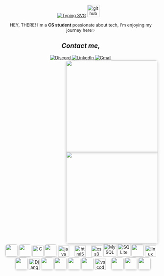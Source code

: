 <!-- Typing Animation -->


<!-- Typing Animation -->
<div align="center">

[![Typing SVG](https://readme-typing-svg.herokuapp.com?font=Fira+Code&pause=1000&color=8A2BE2&width=300&lines=Hi+There!+--->;Welcome+to+my+GitHub)](https://git.io/typing-svg)
  <img src="https://skillicons.dev/icons?i=github" height="40" alt="github logo"  />
  <img width="12" />

</div>

<p align="center">HEY, THERE! I'm a <strong>CS student</strong> possionate about tech, I'm enjoying my journey here✨</p>

<h2 align="center"><i>Contact me,</i></h2>
<div align="center">
  <!-- Instagram
  <a href="https://www.instagram.com/username" target="_blank" rel="noopener noreferrer">
    <img src="https://img.shields.io/badge/Instagram-E4405F?style=for-the-badge&logo=instagram&logoColor=white" alt="Instagram">
  </a> -->

  <!-- Discord -->
  <a href="https://discordapp.com/users/yourid" target="_blank" rel="noopener noreferrer">
    <img src="https://img.shields.io/badge/Discord-5865F2?style=for-the-badge&logo=discord&logoColor=white" alt="Discord">
  </a>

  <!-- LinkedIn -->
  <a href="https://www.linkedin.com/in/profile" target="_blank" rel="noopener noreferrer">
    <img src="https://img.shields.io/badge/LinkedIn-0A66C2?style=for-the-badge&logo=linkedin&logoColor=white" alt="LinkedIn">
  </a>

  <!-- Gmail -->
  <a href="mailto:your@gmail.com" target="_blank" rel="noopener noreferrer">
    <img src="https://img.shields.io/badge/Gmail-EA4335?style=for-the-badge&logo=gmail&logoColor=white" alt="Gmail">
  </a>
</div>

<div align="center" style="display: flex; flex-direction: column; align-items: flex-end; margin: 0; padding: 0; line-height: 0;">
<!-- Top Image -->
<img src="https://github.com/user-attachments/assets/2a172b8b-f388-43d9-93aa-1b9161cbecfa" 
     style="width: 300px; margin: 0; padding: 0; display: block; border-radius: 8px 8px 0 0; box-shadow: 0 2px 8px rgba(0,0,0,0.2);">
<!-- Bottom Image -->  
<img src="https://github.com/user-attachments/assets/8754b58c-e16b-4adc-96ab-c237e8189e64"
     style="width: 300px; margin: 0; padding: 0; display: block; border-radius: 0 0 8px 8px; box-shadow: 0 2px 8px rgba(0,0,0,0.2);">
</div>



<div align="center">
<!-- Programming Languages -->
<img src="https://img.shields.io/badge/-Python-3776AB?style=for-the-badge&logo=python&logoColor=white&logoWidth=30&labelColor=306998&color=FFD43B" style="box-shadow: 0 2px 5px rgba(0,0,0,0.2); border-radius: 6px; height: 40px">
<img src="https://img.shields.io/badge/-Django-092E20?style=for-the-badge&logo=django&logoColor=white&logoWidth=24&labelColor=0C4B33&color=white" style="box-shadow: 0 2px 5px rgba(0,0,0,0.2); border-radius: 6px; height: 40px">
<img src="https://cdn.jsdelivr.net/gh/devicons/devicon/icons/c/c-original.svg" width="36" title="C" alt="C"/> 
<img src="https://img.shields.io/badge/-Assembly-6E4C13?style=for-the-badge&logo=assemblyscript&logoColor=white&logoWidth=24" style="box-shadow: 0 2px 5px rgba(0,0,0,0.2); border-radius: 6px; height: 40px">
<img src="https://skillicons.dev/icons?i=java" height="36" alt="java logo"/>
<img width="10" />

<!-- Web Technologies -->
<img src="https://cdn.jsdelivr.net/gh/devicons/devicon/icons/html5/html5-original.svg" height="36" alt="html5 logo"/>
<img width="10" />
<img src="https://cdn.jsdelivr.net/gh/devicons/devicon/icons/css3/css3-original.svg" height="36" alt="css3 logo"/>

<!-- Databases -->
<img src="https://cdn.jsdelivr.net/gh/devicons/devicon/icons/mysql/mysql-original-wordmark.svg" width="42" title="MySQL" alt="MySQL"/>
<img src="https://cdn.jsdelivr.net/gh/devicons/devicon/icons/sqlite/sqlite-original-wordmark.svg" width="42" title="SQLite" alt="SQLite"/>

<!-- OS -->
<img src="https://img.shields.io/badge/-Kali_Linux-557C94?style=for-the-badge&logo=kalilinux&logoColor=white&logoWidth=24" style="box-shadow: 0 2px 5px rgba(0,0,0,0.2); border-radius: 6px; height: 40px">
<img src="https://img.shields.io/badge/Linux-FCC624?logo=linux&logoColor=black&style=for-the-badge" height="36" alt="linux logo"/>
<img width="10" />
<img src="https://img.shields.io/badge/-Windows-0078D6?style=for-the-badge&logo=windows&logoColor=white&logoWidth=24" style="box-shadow: 0 2px 5px rgba(0,0,0,0.2); border-radius: 6px; height: 40px">
<img src="https://cdn.jsdelivr.net/gh/devicons/devicon/icons/django/django-plain.svg" width="36" title="Django" alt="Django"/>

<!-- Tools -->
<img src="https://img.shields.io/badge/-Git-F05032?style=for-the-badge&logo=git&logoColor=white&logoWidth=24" style="box-shadow: 0 2px 5px rgba(0,0,0,0.2); border-radius: 6px; height: 40px">
<img src="https://img.shields.io/badge/-GitHub-181717?style=for-the-badge&logo=github&logoColor=white&logoWidth=24" style="box-shadow: 0 2px 5px rgba(0,0,0,0.2); border-radius: 6px; height: 40px">
<img src="https://img.shields.io/badge/-MonkeyType-000000?style=for-the-badge&logo=monkeytype&logoColor=white&logoWidth=24" style="box-shadow: 0 2px 5px rgba(0,0,0,0.2); border-radius: 6px; height: 40px">
<img src="https://img.shields.io/badge/-Postman-FF6C37?style=for-the-badge&logo=postman&logoColor=white&logoWidth=24" style="box-shadow: 0 2px 5px rgba(0,0,0,0.2); border-radius: 6px; height: 40px">

<!-- IDEs -->
<img src="https://skillicons.dev/icons?i=vscode" height="36" alt="vscode logo"/>
<img width="10" />
<img src="https://img.shields.io/badge/-Code::Blocks-26963C?style=for-the-badge&logo=codeblocks&logoColor=white&logoWidth=24" style="box-shadow: 0 2px 5px rgba(0,0,0,0.2); border-radius: 6px; height: 40px">
<img src="https://img.shields.io/badge/-PyCharm-000000?style=for-the-badge&logo=pycharm&logoColor=white&logoWidth=24" style="box-shadow: 0 2px 5px rgba(0,0,0,0.2); border-radius: 6px; height: 40px">
<img src="https://img.shields.io/badge/-IntelliJ_IDEA-000000?style=for-the-badge&logo=intellijidea&logoColor=white&logoWidth=24" style="box-shadow: 0 2px 5px rgba(0,0,0,0.2); border-radius: 6px; height: 40px">
</div>
